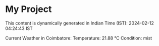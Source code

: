 # My Project

This content is dynamically generated in Indian Time (IST): 2024-02-12 04:24:43 IST


Current Weather in Coimbatore:
Temperature: 21.88 °C
Condition: mist
